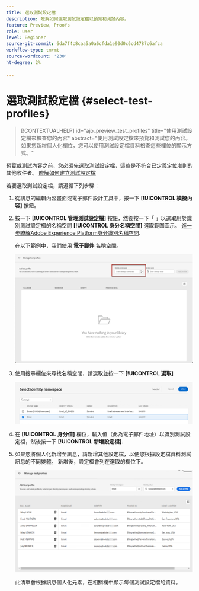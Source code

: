 ```yaml
---
title: 選取測試設定檔
description: 瞭解如何選取測試設定檔以預覽和測試內容。
feature: Preview, Proofs
role: User
level: Beginner
source-git-commit: 6da7f4c8caa5a0a6cfda1e90d0c6cd4787c6afca
workflow-type: tm+mt
source-wordcount: '230'
ht-degree: 2%

---
```


# 選取測試設定檔 {#select-test-profiles}

>[!CONTEXTUALHELP]
>id="ajo_preview_test_profiles"
>title="使用測試設定檔來檢查您的內容"
>abstract="使用測試設定檔來預覽和測試您的內容。 如果您新增個人化欄位，您可以使用測試設定檔資料檢查這些欄位的顯示方式。"

預覽或測試內容之前，您必須先選取測試設定檔，這些是不符合已定義定位准則的其他收件者。 [瞭解如何建立測試設定檔](../audience/creating-test-profiles.md)

若要選取測試設定檔，請遵循下列步驟：

1. 從訊息的編輯內容畫面或電子郵件設計工具中，按一下 **[!UICONTROL 模擬內容]** 按鈕。

1. 按一下 **[!UICONTROL 管理測試設定檔]** 按鈕，然後按一下「 」以選取用於識別測試設定檔的名稱空間 **[!UICONTROL 身分名稱空間]** 選取範圍圖示。 [進一步瞭解Adobe Experience Platform身分識別名稱空間](../audience/get-started-identity.md).

   在以下範例中，我們使用 **電子郵件** 名稱空間。

   ![](../email/assets/previewselect-namespace.png)

1. 使用搜尋欄位來尋找名稱空間，請選取並按一下 **[!UICONTROL 選取]**

   ![](../email/assets/preview-email-namespace.png)

1. 在 **[!UICONTROL 身分值]** 欄位，輸入值（此為電子郵件地址）以識別測試設定檔，然後按一下 **[!UICONTROL 新增設定檔]**.

   <!--![](assets/preview-identity-value.png)-->

1. 如果您將個人化新增至訊息，請新增其他設定檔，以便您根據設定檔資料測試訊息的不同變體。 新增後，設定檔會列在選取的欄位下。

   ![](../email/assets/preview-profile-list.png)

   此清單會根據訊息個人化元素，在相關欄中顯示每個測試設定檔的資料。
